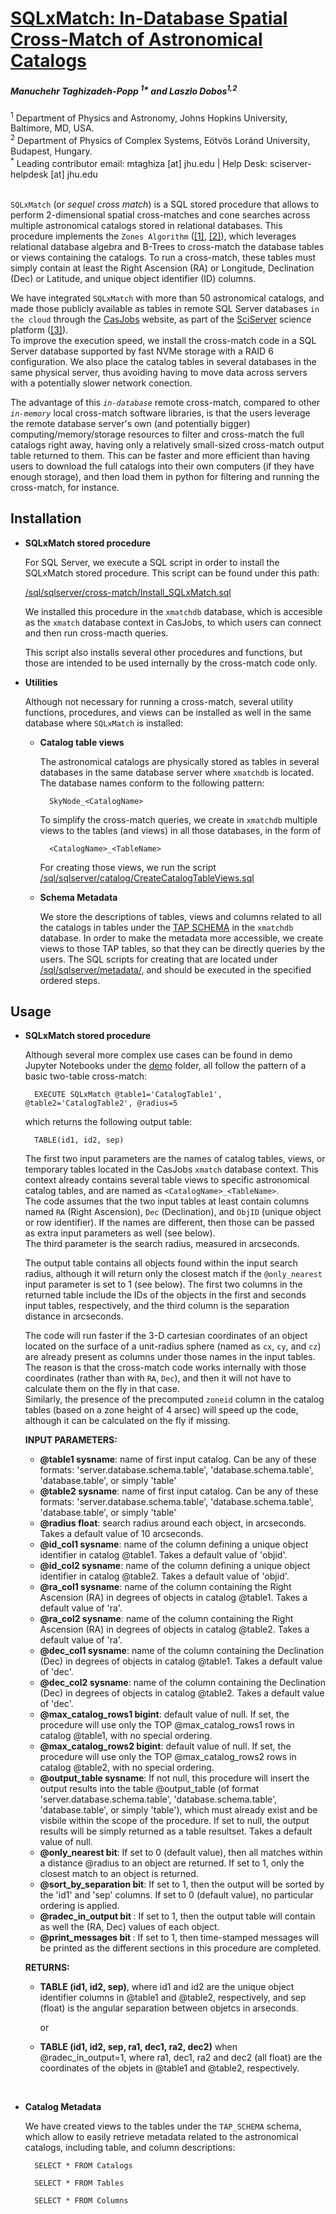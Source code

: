 # [**SQLxMatch: In-Database Spatial Cross-Match of Astronomical Catalogs**](https://github.com/sciserver/SQLxMatch)

##### Manuchehr Taghizadeh-Popp <sup>1*</sup> and Laszlo Dobos<sup>1,2</sup>
<sup>1</sup> Department of Physics and Astronomy, Johns Hopkins University, Baltimore, MD, USA.<br>
<sup>2</sup> Department of Physics of Complex Systems, Eötvös Loránd University, Budapest, Hungary.<br>
<sup>*</sup> Leading contributor email: mtaghiza [at] jhu.edu  |  Help Desk: sciserver-helpdesk [at] jhu.edu
<br><br>

`SQLxMatch` (or *sequel cross match*)  is a SQL stored procedure that allows to perform 2-dimensional spatial cross-matches and cone searches across multiple astronomical catalogs stored in relational databases.
This procedure implements the `Zones Algorithm` ([[1]](https://arxiv.org/abs/cs/0701171), [[2]](https://arxiv.org/abs/cs/0408031)), which leverages relational database algebra and B-Trees to cross-match the database tables or views containing the catalogs. To run a cross-match, these tables must simply contain at least the Right Ascension (RA) or Longitude, Declination (Dec) or Latitude, and unique object identifier (ID) columns.

We have integrated `SQLxMatch` with more than 50 astronomical catalogs, and made those publicly available as tables in remote SQL Server databases `in the cloud` through the [CasJobs](https://skyserver.sdss.org/CasJobs) website, as part of the [SciServer](https://www.sciserver.org) science platform ([[3]](https://www.sciencedirect.com/science/article/abs/pii/S2213133720300664)). <br>
To improve the execution speed, we install the cross-match code in a SQL Server database supported by fast NVMe storage with a RAID 6 configuration. We also place the catalog tables in several databases in the same physical server, thus avoiding having to move data across servers with a potentially slower network conection.


The advantage of this <i>`in-database`</i> remote cross-match, compared to other <i>`in-memory`</i> local cross-match software libraries, is that the users leverage the remote database server's own (and potentially bigger) computing/memory/storage resources to filter and cross-match the full catalogs right away, having only a relatively small-sized cross-match output table returned to them.
This can be faster and more efficient than having users to download the full catalogs into their own computers (if they have enough storage), and then load them in python for filtering and running the cross-match, for instance.



**Installation**
----------------


- **SQLxMatch stored procedure**

    For SQL Server, we execute a SQL script in order to install the SQLxMatch stored procedure. This script can be found under this path:
    
    [/sql/sqlserver/cross-match/Install_SQLxMatch.sql](https://github.com/sciserver/sqlxmatch/sql/sqlserver/cross-match/Install_SQLxMatch.sql)
           

    We installed this procedure in the `xmatchdb` database, which is accesible as the `xmatch` database context in CasJobs, to which users can connect and then run cross-macth queries.

    This script also installs several other procedures and functions, but those are intended to be used internally by the cross-match code only.


- **Utilities**

    Although not necessary for running a cross-match, several utility functions, procedures, and views can be installed as well in the same database where `SQLxMatch` is installed:

    - **Catalog table views**

        The astronomical catalogs are physically stored as tables in several databases in the same database server where `xmatchdb` is located. The database names conform to the following pattern: 
        
            SkyNode_<CatalogName>


        To simplify the cross-match queries, we create in `xmatchdb` multiple views to the tables (and views) in all those databases, in the form of
        
            <CatalogName>_<TableName>


        For creating those views, we run the script [/sql/sqlserver/catalog/CreateCatalogTableViews.sql](https://github.com/sciserver/sqlxmatch/sql/sqlserver/catalog/CreateCatalogTableViews.sql)

    - **Schema Metadata**

        We store the descriptions of tables, views and columns related to all the catalogs in tables under the [TAP SCHEMA](https://ivoa.net/documents/TAP/20190927/REC-TAP-1.1.html) in the `xmatchdb` database.
        In order to make the metadata more accessible, we create views to those TAP tables, so that they can be directly queries by the users. The SQL scripts for creating that are located under [/sql/sqlserver/metadata/](https://github.com/sciserver/sqlxmatch/sql/sqlserver/metadata/), and should be executed in the specified ordered steps.


**Usage**
-----------

- **SQLxMatch stored procedure**

    Although several more complex use cases can be found in demo Jupyter Notebooks under the [demo](https://github.com/sciserver/sqlxmatch/demo) folder, all follow the pattern of a basic two-table cross-match:

        EXECUTE SQLxMatch @table1='CatalogTable1', @table2='CatalogTable2', @radius=5

    which returns the following output table:
        
        TABLE(id1, id2, sep)

    The first two input parameters are the names of catalog tables, views, or temporary tables located in the CasJobs `xmatch` database context. This context already contains several table views to specific astronomical catalog tables, and are named as `<CatalogName>_<TableName>`. <br>
    The code assumes that the two input tables at least contain columns named `RA` (Right Ascension), `Dec` (Declination), and `ObjID` (unique object or row identifier). If the names are different, then those can be passed as extra input parameters as well (see below). <br>
    The third parameter is the search radius, measured in arcseconds. 
    
    The output table contains all objects found within the input search radius, although it will return only the closest match if the `@only_nearest` input parameter is set to 1 (see below). The first two columns in the returned table include the IDs of the objects in the first and seconds input tables, respectively, and the third column is the separation distance in arcseconds.

    The code will run faster if the 3-D cartesian coordinates of an object located on the surface of a unit-radius sphere (named as `cx`, `cy`, and `cz`) are already present as columns under those names in the input tables. The reason is that the cross-match code works internally with those coordinates (rather than with `RA`, `Dec`), and then it will not have to calculate them on the fly in that case. <br>
    Similarly, the presence of the precomputed `zoneid` column in the catalog tables (based on a zone height of 4 arsec) will speed up the code, although it can be calculated on the fly if missing. 




    <b>INPUT PARAMETERS:</b> <br>
    <ul>
    <li> <b>@table1 sysname</b>: name of first input catalog. Can be any of these formats: 'server.database.schema.table', 'database.schema.table', 'database.table', or simply 'table'
    <li> <b>@table2 sysname</b>: name of first input catalog. Can be any of these formats: 'server.database.schema.table', 'database.schema.table', 'database.table', or simply 'table'
    <li> <b>@radius float</b>: search radius around each object, in arcseconds. Takes a default value of 10 arcseconds.
    <li> <b>@id_col1 sysname</b>: name of the column defining a unique object identifier in catalog @table1. Takes a default value of 'objid'.
    <li> <b>@id_col2 sysname</b>: name of the column defining a unique object identifier in catalog @table2. Takes a default value of 'objid'.
    <li> <b>@ra_col1 sysname</b>: name of the column containing the Right Ascension (RA) in degrees of objects in catalog @table1. Takes a default value of 'ra'.
    <li> <b>@ra_col2 sysname</b>: name of the column containing the Right Ascension (RA) in degrees of objects in catalog @table2. Takes a default value of 'ra'.
    <li> <b>@dec_col1 sysname</b>: name of the column containing the Declination (Dec) in degrees of objects in catalog @table1. Takes a default value of 'dec'.
    <li> <b>@dec_col2 sysname</b>: name of the column containing the Declination (Dec) in degrees of objects in catalog @table2. Takes a default value of 'dec'.
    <li> <b>@max_catalog_rows1 bigint</b>: default value of null. If set, the procedure will use only the TOP @max_catalog_rows1 rows in catalog @table1, with no special ordering.
    <li> <b>@max_catalog_rows2 bigint</b>: default value of null. If set, the procedure will use only the TOP @max_catalog_rows2 rows in catalog @table2, with no special ordering.
    <li> <b>@output_table sysname</b>: If not null, this procedure will insert the output results into the table @output_table (of format 'server.database.schema.table', 'database.schema.table', 'database.table', or simply 'table'), which must already exist and be visbile within the scope of the procedure. If set to null, the output results will be simply returned as a table resultset. Takes a default value of null.
    <li> <b>@only_nearest bit</b>: If set to 0 (default value), then all matches within a distance @radius to an object are returned. If set to 1, only the closest match to an object is returned.
    <li> <b>@sort_by_separation bit</b>: If set to 1, then the output will be sorted by the 'id1' and 'sep' columns. If set to 0 (default value), no particular ordering is applied.
    <li> <b>@radec_in_output bit </b>: If set to 1, then the output table will contain as well the (RA, Dec) values of each object.
    <li> <b>@print_messages bit </b>: If set to 1, then time-stamped messages will be printed as the different sections in this procedure are completed.
    </ul>
        
    <b>RETURNS:</b> <br>
    <ul>
        <li><b>TABLE (id1, id2, sep)</b>, where id1 and id2 are the unique object identifier columns in @table1 and @table2, respectively, and sep (float) is the angular separation between objetcs in arseconds. 
            
    or
    <li><b>TABLE (id1, id2, sep, ra1, dec1, ra2, dec2)</b> when @radec_in_output=1, where ra1, dec1, ra2 and dec2 (all float) are the coordinates of the objets in @table1 and @table2, respectively.
    </ul>    


<br>


- **Catalog Metadata**

    We have created views to the tables under the `TAP_SCHEMA` schema, which allow to easily retrieve metadata related to the astronomical catalogs, including table, and column descriptions:


        SELECT * FROM Catalogs  

        SELECT * FROM Tables

        SELECT * FROM Columns



